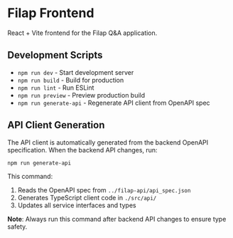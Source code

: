 # Filap Frontend

React + Vite frontend for the Filap Q&A application.

## Development Scripts

- `npm run dev` - Start development server
- `npm run build` - Build for production
- `npm run lint` - Run ESLint
- `npm run preview` - Preview production build
- `npm run generate-api` - Regenerate API client from OpenAPI spec

## API Client Generation

The API client is automatically generated from the backend OpenAPI specification. When the backend API changes, run:

```bash
npm run generate-api
```

This command:
1. Reads the OpenAPI spec from `../filap-api/api_spec.json`
2. Generates TypeScript client code in `./src/api/`
3. Updates all service interfaces and types

**Note**: Always run this command after backend API changes to ensure type safety.
